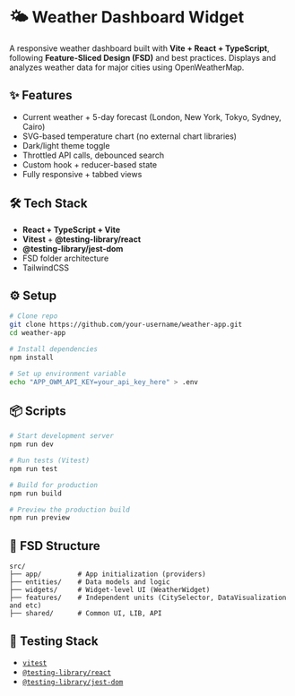 # 🌤️ Weather Dashboard Widget

A responsive weather dashboard built with **Vite + React + TypeScript**, following **Feature-Sliced Design (FSD)** and best practices. Displays and analyzes weather data for major cities using OpenWeatherMap.

## ✨ Features

- Current weather + 5-day forecast (London, New York, Tokyo, Sydney, Cairo)
- SVG-based temperature chart (no external chart libraries)
- Dark/light theme toggle
- Throttled API calls, debounced search
- Custom hook + reducer-based state
- Fully responsive + tabbed views

## 🛠️ Tech Stack

- **React + TypeScript + Vite**
- **Vitest** + **@testing-library/react**
- **@testing-library/jest-dom**
- FSD folder architecture
- TailwindCSS

## ⚙️ Setup

```bash
# Clone repo
git clone https://github.com/your-username/weather-app.git
cd weather-app

# Install dependencies
npm install

# Set up environment variable
echo "APP_OWM_API_KEY=your_api_key_here" > .env
````

## 📦 Scripts

```bash
# Start development server
npm run dev

# Run tests (Vitest)
npm run test

# Build for production
npm run build

# Preview the production build
npm run preview
```

## 📁 FSD Structure

```
src/
├── app/         # App initialization (providers)
├── entities/    # Data models and logic
├── widgets/     # Widget-level UI (WeatherWidget)
├── features/    # Independent units (CitySelector, DataVisualization and etc)
├── shared/      # Common UI, LIB, API
```

## 🧪 Testing Stack

* [`vitest`](https://vitest.dev/)
* [`@testing-library/react`](https://testing-library.com/docs/react-testing-library/intro/)
* [`@testing-library/jest-dom`](https://github.com/testing-library/jest-dom)

